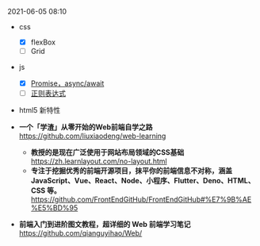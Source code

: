 2021-06-05 08:10

- css
  - [x] flexBox
  - [ ] Grid
- js
  - [x] [Promise，async/await](https://zh.javascript.info/async)
  - [ ] [正则表达式](https://zh.javascript.info/regular-expressions)
- html5 新特性



- **一个「学渣」从零开始的Web前端自学之路**
  https://github.com/liuxiaodeng/web-learning
    - **教授的是现在广泛使用于网站布局领域的CSS基础**
      https://zh.learnlayout.com/no-layout.html
  - **专注于挖掘优秀的前端开源项目，抹平你的前端信息不对称，涵盖 JavaScript、Vue、React、Node、小程序、Flutter、Deno、HTML、CSS 等。**
  https://github.com/FrontEndGitHub/FrontEndGitHub#%E7%9B%AE%E5%BD%95

- **前端入门到进阶图文教程，超详细的 Web 前端学习笔记**
  https://github.com/qianguyihao/Web/

